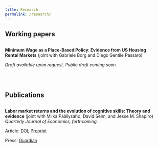 ```yaml
---
title: Research
permalink: /research/
---
```


## Working papers

<figure style="width: 200px" class="align-left">
  <img src="{{ site.url }}{{ site.baseurl }}/assets/papers/min_wage_rent/residence_workplace_MW.png" alt="">
</figure> 

**Minimum Wage as a Place-Based Policy: Evidence from US Housing Rental Markets**
(joint with Gabriele Borg and Diego Gentile Passaro)

*Draft available upon request. Public draft coming soon.*

<br>
<br>

<!-- tryit: https://www.w3schools.com/html/tryit.asp?filename=tryhtml_intro
<table style="width:100%">   
  <tr>
    <td>
      <img src="https://santiagohermo.github.io/assets/papers/min_wage_rent/residence_workplace_MW.png" alt = "" width = "200">
    </td>
    <figure style="width: 200px" class="align-left">
      <img src="{{ site.url }}{{ site.baseurl }}/assets/papers/min_wage_rent/residence_workplace_MW.png" alt="">
    </figure>
    <td>
    <td>
      <b><font size="+1">Minimum Wage as a Place-Based Policy: Evidence from US Housing Rental Markets</font></b>
     with Gabriele Borg and Diego Gentile Passaro.
    <br>
    <br>
    <i>Draft available upon request. Public draft coming soon.</i>
    </td>
  </tr>
</table> -->



## Publications

<figure style="width: 200px" class="align-left">
  <img src="{{ site.url }}{{ site.baseurl }}/assets/papers/Skills/decomp_logic.png" alt="">
</figure> 

**Labor market returns and the evolution of cognitive skills: Theory and evidence**
(joint with Miika Päällysaho, David Seim, and Jesse M. Shapiro)
*Quarterly Journal of Economics, forthcoming.*

Article: [DOI](https://doi.org/10.1093/qje/qjac022), [Preprint](https://scholar.harvard.edu/files/shapiro/files/skills.pdf)

Press: [Guardian](https://www.theguardian.com/commentisfree/2021/aug/29/iqs-are-on-the-rise-but-we-dont-need-hard-facts-any-more)

